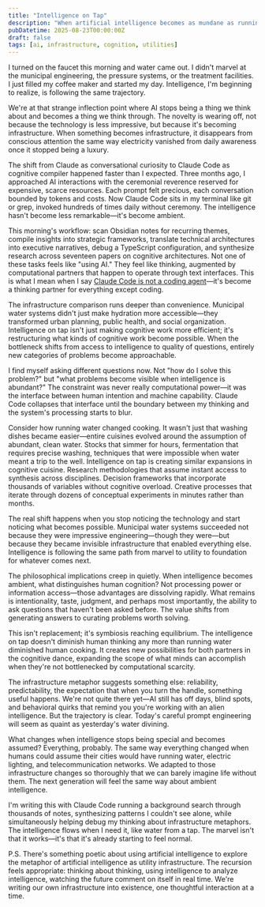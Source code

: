 ```yaml
---
title: "Intelligence on Tap"
description: "When artificial intelligence becomes as mundane as running water, what changes about how we think?"
pubDatetime: 2025-08-23T00:00:00Z
draft: false
tags: [ai, infrastructure, cognition, utilities]
---
```


I turned on the faucet this morning and water came out. I didn't marvel at the municipal engineering, the pressure systems, or the treatment facilities. I just filled my coffee maker and started my day. Intelligence, I'm beginning to realize, is following the same trajectory.

We're at that strange inflection point where AI stops being a thing we think about and becomes a thing we think through. The novelty is wearing off, not because the technology is less impressive, but because it's becoming infrastructure. When something becomes infrastructure, it disappears from conscious attention the same way electricity vanished from daily awareness once it stopped being a luxury.

The shift from Claude as conversational curiosity to Claude Code as cognitive compiler happened faster than I expected. Three months ago, I approached AI interactions with the ceremonial reverence reserved for expensive, scarce resources. Each prompt felt precious, each conversation bounded by tokens and costs. Now Claude Code sits in my terminal like git or grep, invoked hundreds of times daily without ceremony. The intelligence hasn't become less remarkable—it's become ambient.

This morning's workflow: scan Obsidian notes for recurring themes, compile insights into strategic frameworks, translate technical architectures into executive narratives, debug a TypeScript configuration, and synthesize research across seventeen papers on cognitive architectures. Not one of these tasks feels like "using AI." They feel like thinking, augmented by computational partners that happen to operate through text interfaces. This is what I mean when I say [Claude Code is not a coding agent](/posts/claude-code-not-coding-agent/)—it's become a thinking partner for everything except coding.

The infrastructure comparison runs deeper than convenience. Municipal water systems didn't just make hydration more accessible—they transformed urban planning, public health, and social organization. Intelligence on tap isn't just making cognitive work more efficient; it's restructuring what kinds of cognitive work become possible. When the bottleneck shifts from access to intelligence to quality of questions, entirely new categories of problems become approachable.

I find myself asking different questions now. Not "how do I solve this problem?" but "what problems become visible when intelligence is abundant?" The constraint was never really computational power—it was the interface between human intention and machine capability. Claude Code collapses that interface until the boundary between my thinking and the system's processing starts to blur.

Consider how running water changed cooking. It wasn't just that washing dishes became easier—entire cuisines evolved around the assumption of abundant, clean water. Stocks that simmer for hours, fermentation that requires precise washing, techniques that were impossible when water meant a trip to the well. Intelligence on tap is creating similar expansions in cognitive cuisine. Research methodologies that assume instant access to synthesis across disciplines. Decision frameworks that incorporate thousands of variables without cognitive overload. Creative processes that iterate through dozens of conceptual experiments in minutes rather than months.

The real shift happens when you stop noticing the technology and start noticing what becomes possible. Municipal water systems succeeded not because they were impressive engineering—though they were—but because they became invisible infrastructure that enabled everything else. Intelligence is following the same path from marvel to utility to foundation for whatever comes next.

The philosophical implications creep in quietly. When intelligence becomes ambient, what distinguishes human cognition? Not processing power or information access—those advantages are dissolving rapidly. What remains is intentionality, taste, judgment, and perhaps most importantly, the ability to ask questions that haven't been asked before. The value shifts from generating answers to curating problems worth solving.

This isn't replacement; it's symbiosis reaching equilibrium. The intelligence on tap doesn't diminish human thinking any more than running water diminished human cooking. It creates new possibilities for both partners in the cognitive dance, expanding the scope of what minds can accomplish when they're not bottlenecked by computational scarcity.

The infrastructure metaphor suggests something else: reliability, predictability, the expectation that when you turn the handle, something useful happens. We're not quite there yet—AI still has off days, blind spots, and behavioral quirks that remind you you're working with an alien intelligence. But the trajectory is clear. Today's careful prompt engineering will seem as quaint as yesterday's water divining.

What changes when intelligence stops being special and becomes assumed? Everything, probably. The same way everything changed when humans could assume their cities would have running water, electric lighting, and telecommunication networks. We adapted to those infrastructure changes so thoroughly that we can barely imagine life without them. The next generation will feel the same way about ambient intelligence.

I'm writing this with Claude Code running a background search through thousands of notes, synthesizing patterns I couldn't see alone, while simultaneously helping debug my thinking about infrastructure metaphors. The intelligence flows when I need it, like water from a tap. The marvel isn't that it works—it's that it's already starting to feel normal.

P.S. There's something poetic about using artificial intelligence to explore the metaphor of artificial intelligence as utility infrastructure. The recursion feels appropriate: thinking about thinking, using intelligence to analyze intelligence, watching the future comment on itself in real time. We're writing our own infrastructure into existence, one thoughtful interaction at a time.
